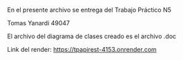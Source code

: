 En el presente archivo se entrega del Trabajo Práctico N5 

Tomas Yanardi 49047

El archivo del diagrama de clases creado es el archivo .doc

Link del render: https://tpapirest-4153.onrender.com
